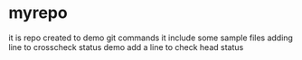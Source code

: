 # myrepo
it is repo created to demo git commands
it include some sample files
adding line to crosscheck status
demo
add a line to check head status